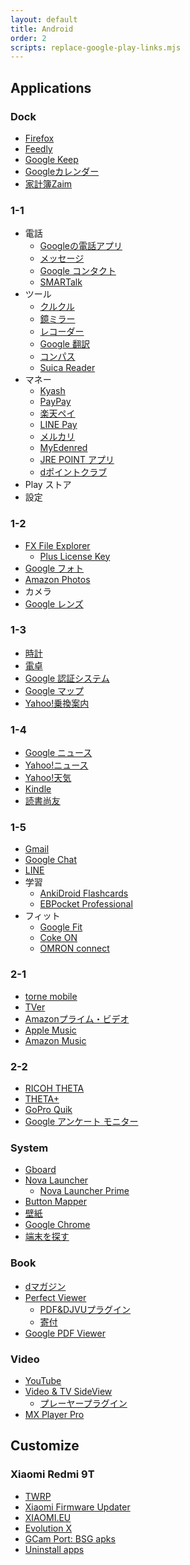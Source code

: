 ```yaml
---
layout: default
title: Android
order: 2
scripts: replace-google-play-links.mjs
---
```

## Applications

### Dock

- [Firefox](https://play.google.com/store/apps/details?id=org.mozilla.firefox)
- [Feedly](https://play.google.com/store/apps/details?id=com.devhd.feedly)
- [Google Keep](https://play.google.com/store/apps/details?id=com.google.android.keep)
- [Googleカレンダー](https://play.google.com/store/apps/details?id=com.google.android.calendar)
- [家計簿Zaim](https://play.google.com/store/apps/details?id=net.zaim.android)

### 1-1

- 電話
  - [Googleの電話アプリ](https://play.google.com/store/apps/details?id=com.google.android.dialer)
  - [メッセージ](https://play.google.com/store/apps/details?id=com.google.android.apps.messaging)
  - [Google コンタクト](https://play.google.com/store/apps/details?id=com.google.android.contacts)
  - [SMARTalk](https://play.google.com/store/apps/details?id=jp.co.fusioncom.smartalk.android)
- ツール
  - [クルクル](https://play.google.com/store/apps/details?id=com.arara.q)
  - [鏡ミラー](https://play.google.com/store/apps/details?id=com.darjjeelling.app.mirror)
  - [レコーダー](https://play.google.com/store/apps/details?id=com.google.android.apps.recorder)
  - [Google 翻訳](https://play.google.com/store/apps/details?id=com.google.android.apps.translate)
  - [コンパス](https://play.google.com/store/apps/details?id=apps.r.compass)
  - [Suica Reader](https://play.google.com/store/apps/details?id=yanzm.products.suicareader)
- マネー
  - [Kyash](https://play.google.com/store/apps/details?id=co.kyash)
  - [PayPay](https://play.google.com/store/apps/details?id=jp.ne.paypay.android.app)
  - [楽天ペイ](https://play.google.com/store/apps/details?id=jp.co.rakuten.pay)
  - [LINE Pay](https://play.google.com/store/apps/details?id=com.linepaycorp.talaria)
  - [メルカリ](https://play.google.com/store/apps/details?id=com.kouzoh.mercari)
  - [MyEdenred](https://play.google.com/store/apps/details?id=com.edenred.eq.myedenred)
  - [JRE POINT アプリ](https://play.google.com/store/apps/details?id=jp.co.jreast.jrepoint)
  - [dポイントクラブ](https://play.google.com/store/apps/details?id=com.nttdocomo.android.dpoint)
- Play ストア
- 設定

### 1-2

- [FX File Explorer](https://play.google.com/store/apps/details?id=nextapp.fx)
  - [Plus License Key](https://play.google.com/store/apps/details?id=nextapp.fx.rk)
- [Google フォト](https://play.google.com/store/apps/details?id=com.google.android.apps.photos)
- [Amazon Photos](https://play.google.com/store/apps/details?id=com.amazon.clouddrive.photos)
- カメラ
- [Google レンズ](https://play.google.com/store/apps/details?id=com.google.ar.lens)

### 1-3

- [時計](https://play.google.com/store/apps/details?id=com.google.android.deskclock)
- [電卓](https://play.google.com/store/apps/details?id=com.google.android.calculator)
- [Google 認証システム](https://play.google.com/store/apps/details?id=com.google.android.apps.authenticator2)
- [Google マップ](https://play.google.com/store/apps/details?id=com.google.android.apps.maps)
- [Yahoo!乗換案内](https://play.google.com/store/apps/details?id=jp.co.yahoo.android.apps.transit)

### 1-4

- [Google ニュース](https://play.google.com/store/apps/details?id=com.google.android.apps.magazines)
- [Yahoo!ニュース](https://play.google.com/store/apps/details?id=jp.co.yahoo.android.news)
- [Yahoo!天気](https://play.google.com/store/apps/details?id=jp.co.yahoo.android.weather.type1)
- [Kindle](https://play.google.com/store/apps/details?id=com.amazon.kindle)
- [読書尚友](https://play.google.com/store/apps/details?id=info.ebstudio.bookviewer.pro)

### 1-5

- [Gmail](https://play.google.com/store/apps/details?id=com.google.android.gm)
- [Google Chat](https://play.google.com/store/apps/details?id=com.google.android.apps.dynamite)
- [LINE](https://play.google.com/store/apps/details?id=jp.naver.line.android)
- 学習
  - [AnkiDroid Flashcards](https://play.google.com/store/apps/details?id=com.ichi2.anki)
  - [EBPocket Professional](https://play.google.com/store/apps/details?id=info.ebstudio.ebpocket)
- フィット
  - [Google Fit](https://play.google.com/store/apps/details?id=com.google.android.apps.fitness)
  - [Coke ON](https://play.google.com/store/apps/details?id=com.coke.cokeon)
  - [OMRON connect](https://play.google.com/store/apps/details?id=jp.co.omron.healthcare.omron_connect)

### 2-1

- [torne mobile](https://play.google.com/store/apps/details?id=com.playstation.tornemobile)
- [TVer](https://play.google.com/store/apps/details?id=jp.hamitv.hamiand1)
- [Amazonプライム・ビデオ](https://play.google.com/store/apps/details?id=com.amazon.avod.thirdpartyclient)
- [Apple Music](https://play.google.com/store/apps/details?id=com.apple.android.music)
- [Amazon Music](https://play.google.com/store/apps/details?id=com.amazon.mp3)

### 2-2

- [RICOH THETA](https://play.google.com/store/apps/details?id=com.theta360)
- [THETA+](https://play.google.com/store/apps/details?id=com.thetaplus)
- [GoPro Quik](https://play.google.com/store/apps/details?id=com.gopro.smarty)
- [Google アンケート モニター](https://play.google.com/store/apps/details?id=com.google.android.apps.paidtasks)

### System

- [Gboard](https://play.google.com/store/apps/details?id=com.google.android.inputmethod.latin)
- [Nova Launcher](https://play.google.com/store/apps/details?id=com.teslacoilsw.launcher)
  - [Nova Launcher Prime](https://play.google.com/store/apps/details?id=com.teslacoilsw.launcher.prime)
- [Button Mapper](https://play.google.com/store/apps/details?id=flar2.homebutton)
- [壁紙](https://play.google.com/store/apps/details?id=com.google.android.apps.wallpaper)
- [Google Chrome](https://play.google.com/store/apps/details?id=com.android.chrome)
- [端末を探す](https://play.google.com/store/apps/details?id=com.google.android.apps.adm)

### Book

- [dマガジン](https://play.google.com/store/apps/details?id=com.nttdocomo.dmagazine)
- [Perfect Viewer](https://play.google.com/store/apps/details?id=com.rookiestudio.perfectviewer)
  - [PDF&DJVUプラグイン](https://play.google.com/store/apps/details?id=com.rookiestudio.perfectviewer.pdfplugin)
  - [寄付](https://play.google.com/store/apps/details?id=com.rookiestudio.perfectviewer.donate)
- [Google PDF Viewer](https://play.google.com/store/apps/details?id=com.google.android.apps.pdfviewer)

### Video

- [YouTube](https://play.google.com/store/apps/details?id=com.google.android.youtube)
- [Video & TV SideView](https://play.google.com/store/apps/details?id=com.sony.tvsideview.phone)
  - [プレーヤープラグイン](https://play.google.com/store/apps/details?id=com.sony.tvsideview.dtcpplayer)
- [MX Player Pro](https://play.google.com/store/apps/details?id=com.mxtech.videoplayer.pro)

## Customize

### Xiaomi Redmi 9T

- [TWRP](https://forum.xda-developers.com/t/recovery-3-5-a10-twrp-unnoficial-for-lime-redmi9t-beta.4233045/)
- [Xiaomi Firmware Updater](https://xiaomifirmwareupdater.com/)
- [XIAOMI.EU](https://xiaomi.eu/community/)
- [Evolution X](https://forum.xda-developers.com/t/rom-official-evolution-x-5-6-for-poco-m3-redmi-9t-redmi-9-power-redmi-note-9-4g-juice.4262747/)
- [GCam Port: BSG apks](https://www.celsoazevedo.com/files/android/google-camera/dev-bsg/)
- [Uninstall apps](scripts/uninstall-apps-redmi9t.sh)
